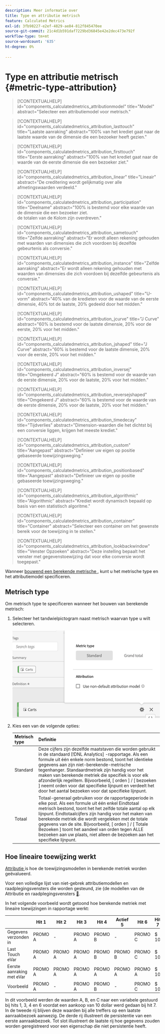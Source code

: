 ```yaml
---
description: Meer informatie over
title: Type en attributie metrisch
feature: Calculated Metrics
exl-id: 3fb98227-e2ef-4829-ae84-812f845470ee
source-git-commit: 21c4d1b591daf7229bd36845e42e2dec473e792f
workflow-type: tm+mt
source-wordcount: '635'
ht-degree: 0%

---
```


# Type en attributie metrisch {#metric-type-attribution}

>[!CONTEXTUALHELP]
>id="components_calculatedmetrics_attributionmodel"
>title="Model"
>abstract="Selecteer een attributiemodel voor metrisch."

>[!CONTEXTUALHELP]
>id="components_calculatedmetrics_attribution_lasttouch"
>title="Laatste aanraking"
>abstract="100% van het krediet gaat naar de laatste waarde van de dimensie die een bezoeker heeft gezien."

>[!CONTEXTUALHELP]
>id="components_calculatedmetrics_attribution_firsttouch"
>title="Eerste aanraking"
>abstract="100% van het krediet gaat naar de waarde van de eerste dimensie die een bezoeker ziet."

>[!CONTEXTUALHELP]
>id="components_calculatedmetrics_attribution_linear"
>title="Lineair"
>abstract="De creditering wordt gelijkmatig over alle afmetingswaarden verdeeld."

>[!CONTEXTUALHELP]
>id="components_calculatedmetrics_attribution_participation"
>title="Deelname"
>abstract="100% is bestemd voor elke waarde van de dimensie die een bezoeker ziet.<br/> de totalen van de Kolom zijn overdreven."

>[!CONTEXTUALHELP]
>id="components_calculatedmetrics_attribution_sametouch"
>title="Zelfde aanraking"
>abstract="Er wordt alleen rekening gehouden met waarden van dimensies die zich voordoen bij dezelfde gebeurtenis als conversie."

>[!CONTEXTUALHELP]
>id="components_calculatedmetrics_attribution_instance"
>title="Zelfde aanraking"
>abstract="Er wordt alleen rekening gehouden met waarden van dimensies die zich voordoen bij dezelfde gebeurtenis als conversie."

>[!CONTEXTUALHELP]
>id="components_calculatedmetrics_attribution_ushaped"
>title="U-vorm"
>abstract="40% van de kredieten voor de waarde van de eerste dimensie, 40% tot de laatste, 20% gedeeld door het midden."

>[!CONTEXTUALHELP]
>id="components_calculatedmetrics_attribution_jcurve"
>title="J Curve"
>abstract="60% is bestemd voor de laatste dimensie, 20% voor de eerste, 20% voor het midden."

>[!CONTEXTUALHELP]
>id="components_calculatedmetrics_attribution_jshaped"
>title="J Curve"
>abstract="60% is bestemd voor de laatste dimensie, 20% voor de eerste, 20% voor het midden."

>[!CONTEXTUALHELP]
>id="components_calculatedmetrics_attribution_inversej"
>title="Omgekeerd J"
>abstract="60% is bestemd voor de waarde van de eerste dimensie, 20% voor de laatste, 20% voor het midden."

>[!CONTEXTUALHELP]
>id="components_calculatedmetrics_attribution_reversejshaped"
>title="Omgekeerd J"
>abstract="60% is bestemd voor de waarde van de eerste dimensie, 20% voor de laatste, 20% voor het midden."

>[!CONTEXTUALHELP]
>id="components_calculatedmetrics_attribution_timedecay"
>title="Tijdverlies"
>abstract="Dimension-waarden die het dichtst bij een conversie liggen, krijgen het meeste krediet."

>[!CONTEXTUALHELP]
>id="components_calculatedmetrics_attribution_custom"
>title="Aangepast"
>abstract="Definieer uw eigen op positie gebaseerde toewijzingsweging."

>[!CONTEXTUALHELP]
>id="components_calculatedmetrics_attribution_positionbased"
>title="Aangepast"
>abstract="Definieer uw eigen op positie gebaseerde toewijzingsweging."

>[!CONTEXTUALHELP]
>id="components_calculatedmetrics_attribution_algorithmic"
>title="Algorithmic"
>abstract="Krediet wordt dynamisch bepaald op basis van een statistisch algoritme."


>[!CONTEXTUALHELP]
>id="components_calculatedmetrics_attribution_container"
>title="Container"
>abstract="Selecteer een container om het gewenste bereik voor de toewijzing in te stellen."


>[!CONTEXTUALHELP]
>id="components_calculatedmetrics_attribution_lookbackwindow"
>title="Venster Opzoeken"
>abstract="Deze instelling bepaalt het venster met gegevenstoewijzing dat voor elke conversie wordt toegepast."

Wanneer [ bouwend een berekende metrische ](/help/components/c-calcmetrics/c-workflow/cm-workflow/c-build-metrics/cm-build-metrics.md), kunt u het metrische type en het attributiemodel specificeren.

## Metrisch type

Om metrisch type te specificeren wanneer het bouwen van berekende metrisch:

1. Selecteer het tandwielpictogram naast metrisch waarvan type u wilt selecteren.

   ![](assets/cm_type_alloc.png)

1. Kies een van de volgende opties:

   | Metrisch type | Definitie |
   |---|---|
   | Standard | Deze cijfers zijn dezelfde maatstaven die worden gebruikt in de standaard [!DNL Analytics] -rapportage. Als een formule uit één enkele norm bestond, toont het identieke gegevens aan zijn niet-berekende-metrische tegenhanger. Standaardmetriek zijn handig voor het maken van berekende metriek die specifiek is voor elk afzonderlijk regelitem. Bijvoorbeeld, [ orden ] / [ bezoeken ] neemt orden voor dat specifieke lijnpunt en verdeelt het door het aantal bezoeken voor dat specifieke lijnpunt. |
   | Totaal | Totaal-generaal gebruiken voor de rapportageperiode in elke post. Als een formule uit één enkel Eindtotaal metrisch bestond, toont het het zelfde totale aantal op elk lijnpunt. Eindtotaalcijfers zijn handig voor het maken van berekende metriek die wordt vergeleken met de totale gegevens van de site. Bijvoorbeeld, [ orden ] / [ Totale Bezoeken ] toont het aandeel van orden tegen ALLE bezoeken aan uw plaats, niet alleen de bezoeken aan het specifieke lijnpunt. |

## Hoe lineaire toewijzing werkt

[ Attributie ](/help/analyze/analysis-workspace/attribution/overview.md) is hoe de toewijzingsmodellen in berekende metriek worden geëvalueerd.

Voor een volledige lijst van niet-gebrek attributiemodellen en raadplegingsvensters die worden gesteund, zie &lbrace;de modellen van de Attributie en raadplegingsvensters [&#128279;](/help/analyze/analysis-workspace/attribution/models.md).

In het volgende voorbeeld wordt getoond hoe berekende metriek met lineaire toewijzingen in rapportage werkt:

| | Hit 1 | Hit 2 | Hit 3 | Hit 4 | Actief 5 | Hit 6 | Hit 7 |
|--- |--- |--- |--- |--- |--- |--- |--- |
| Gegevens verzonden in | PROMO A | - | PROMO A | PROMO B | - | PROMO C | $ 10 |
| Last Touch eVar | PROMO A | PROMO A | PROMO A | PROMO B | PROMO B | PROMO C | $ 10 |
| Eerste aanraking met eVar | PROMO A | PROMO A | PROMO A | PROMO A | PROMO A | PROMO A | $ 10 |
| Voorbeeld | PROMO A | - | PROMO A | PROMO B | - | PROMO C | $ 10 |

In dit voorbeeld werden de waarden A, B, en C naar een variabele gestuurd bij hits 1, 3, 4 en 6 voordat een aankoop van 10 dollar werd gedaan bij hit 7. In de tweede rij blijven deze waarden bij alle treffers op een laatste aanraakbezoek aanwezig. De derde rij illustreert de persistentie van een eerste aanraakbezoek. Tot slot illustreert de laatste rij hoe gegevens zouden worden geregistreerd voor een eigenschap die niet persistentie heeft.

